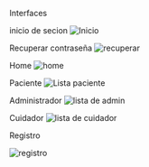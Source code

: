 Interfaces

inicio de secion
![Inicio](https://github.com/vales-alfre/HealthTracker-web/assets/97996152/e9e1a66e-592e-4553-b2ce-85366176b2cd)

Recuperar contraseña
![recuperar](https://github.com/vales-alfre/HealthTracker-web/assets/97996152/701a2602-75a1-4d56-a18f-02d0a567816f)

Home
![home](https://github.com/vales-alfre/HealthTracker-web/assets/97996152/9ffa5acd-4568-4b10-8617-3bcfc1b38135)

Paciente
![Lista paciente](https://github.com/vales-alfre/HealthTracker-web/assets/97996152/bbbec30d-83db-42f0-9f67-2afad5155007)

Administrador
![lista de admin](https://github.com/vales-alfre/HealthTracker-web/assets/97996152/1d805947-8bb6-4240-b85e-e320e0ed61b3)

Cuidador
![lista de cuidador](https://github.com/vales-alfre/HealthTracker-web/assets/97996152/d5299fb7-953e-42ab-8398-6ff36d30b48d)

Registro

![registro](https://github.com/vales-alfre/HealthTracker-web/assets/97996152/996c78c9-bc2e-4102-a870-b1118bc1cd09)
